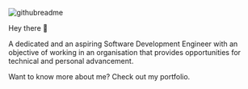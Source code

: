 ![githubreadme](https://user-images.githubusercontent.com/76219802/214784756-67fd1ad9-3df6-428f-8618-fbb3c97c777a.svg)

Hey there 👋

A dedicated and an aspiring Software Development Engineer with an objective of working in an organisation that provides
opportunities for technical and personal advancement.

Want to know more about me? Check out my portfolio.


